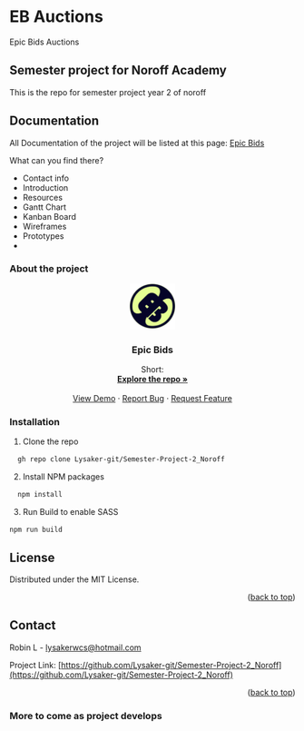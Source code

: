 # EB Auctions
Epic Bids Auctions

## Semester project for Noroff Academy
This is the repo for semester project year 2 of noroff

## Documentation
All Documentation of the project will be listed at this page: 
<a href="https://nutritious-piper-07b.notion.site/Epic-Bids-a625f2eca9a744928c2c7ddd7c1968f3">Epic Bids</a>

What can you find there?
- Contact info
- Introduction
- Resources
- Gantt Chart
- Kanban Board
- Wireframes
- Prototypes
- 
### About the project

<div align="center">
  <a href="https://github.com/github_username/repo_name">
    <img src="assets/images/Asset 8 1.svg" alt="Logo" width="80" height="80">
  </a>

<h3 align="center">Epic Bids</h3>

  <p align="center">
    Short:
    <br />
    <a href="https://github.com/Lysaker-git/Semester-Project-2_Noroff"><strong>Explore the repo »</strong></a>
    <br />
    <br />
    <a href="https://lysaker-git.github.io/Semester-Project-2_Noroff/index.html">View Demo</a>
    ·
    <a href="https://github.com/Lysaker-git/Semester-Project-2_Noroff/issues">Report Bug</a>
    ·
    <a href="https://github.com/Lysaker-git/Semester-Project-2_Noroff/issues">Request Feature</a>
  </p>
</div>


### Installation

1. Clone the repo
  ```sh
    gh repo clone Lysaker-git/Semester-Project-2_Noroff
  ```
2. Install NPM packages
  ```sh
    npm install
  ```
3. Run Build to enable SASS
  ```
  npm run build
  ```
  
## License

Distributed under the MIT License.

<p align="right">(<a href="#readme-top">back to top</a>)</p>

## Contact

Robin L - lysakerwcs@hotmail.com

Project Link: [https://github.com/Lysaker-git/Semester-Project-2_Noroff](https://github.com/Lysaker-git/Semester-Project-2_Noroff)

<p align="right">(<a href="#readme-top">back to top</a>)</p>

### More to come as project develops
